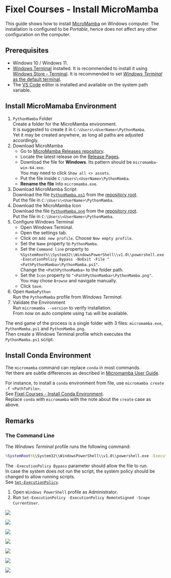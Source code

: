 # Fixel Courses - Install MicroMamba

This guide shows how to install [MicroMamba](https://github.com/mamba-org/mamba) on Windows computer.
The installation is configured to be _Portable_, hence does not affect any other configuration on the computer.

## Prerequisites

 - Windows 10 / Windows 11.
 - [Windows Terminal](https://github.com/microsoft/terminal) installed.
   It is recommended to install it using [Windows Store - Terminal](https://apps.microsoft.com/detail/9n0dx20hk701).
   It is recommended to set [_Windows Terminal_ as the default terminal](https://superuser.com/questions/1789185).
 - The [VS Code](https://code.visualstudio.com) editor is installed and available on the system path variable.

## Install MicroMamaba Environment

1. `PythonMamba` Folder  
   Create a folder for the MicroMamba environment.  
   It is suggested to create it in `C:\Users\<UserName>\PythonMamba`.  
   Yet it may be created anywhere, as long all paths are adjusted accordingly.
2. Download MicroMamba  
    - Go to [MicroMamba Releases repository](https://github.com/mamba-org/micromamba-releases).  
    - Locate the latest release on the [Release Pages](https://github.com/mamba-org/micromamba-releases/releases).
    - Download the file for **Windows**. Its pattern should be `micromamba-win-64.exe`.  
      You may need to click `Show all <> assets`.
    - Put the file inside `C:\Users\<UserName>\PythonMamba`.
    - **Rename the file** into `micromamba.exe`.
3. Download MicroMamba Script  
   Download the file [`PythonMamba.ps1`](./PythonMamba.ps1) from the [repository root](./).  
   Put the file in `C:\Users\<UserName>\PythonMamba`.
4. Download the MicroMamba Icon  
   Download the file [`PythonMamba.png`](./PythonMamba.png) from the [repository root](./).  
   Put the file in `C:\Users\<UserName>\PythonMamba`.
5. Configure Windows Terminal
    - Open Windows Terminal.
    - Open the settings tab.
    - Click on `Add new profile`. Choose `New empty profile`.
    - Set the `Name` property to `PythonMamba`.
    - Set the `Command line` property to `%SystemRoot%\\System32\\WindowsPowerShell\\v1.0\\powershell.exe -ExecutionPolicy Bypass -NoExit -File "<PathPythonMamba>\PythonMamba.ps1"`.  
      Change the `<PathPythonMamba>` to the folder path.
    - Set the `Icon` property to `"<PathPythonMamba>\PythonMamba.png"`.  
      You may chose `Browse` and navigate manually.
    - Click `Save`.
6. Open `MambaPython`  
   Run the `PythonMamba` profile from _Windows Terminal_.
7. Validate the Environment  
   Run `micromamba --version` to verify installation.  
   From now on auto complete using `Tab` will be available.

The end game of the process is a single folder with 3 files: `micromamba.exe`, `PythonMamba.ps1` and `PythonMamba.png`.  
Then create a Windows Terminal profile which executes the `PythonMamba.ps1` script.

## Install Conda Environment

The `micromamba` command can replace `conda` in most commands.  
Yet there are subtle differences as described in [Micromamba User Guide](https://mamba.readthedocs.io/en/latest/user_guide/micromamba.html).  

For instance, to install a `conda` environment from file, use `micromamba create -f <PathToFile>`.  
See [Fixel Courses - Install Conda Environment](./InstallCondaEnv.md).  
Replace `conda` with `micromamba` with the note about the `create` case as above.


## Remarks

### The Command Line

The _Windows Terminal_ profile runs the following command:

```cmd
%SystemRoot%\\System32\\WindowsPowerShell\\v1.0\\powershell.exe -ExecutionPolicy Bypass -NoExit -File "<PathPython>\MambaPython.ps1" 
```

The `-ExecutionPolicy Bypass` parameter should allow the file to run.  
In case the system does not run the script, the system policy should be changed to allow running scripts.  
See [`Set-ExecutionPolicy`](https://learn.microsoft.com/en-us/powershell/module/microsoft.powershell.security/set-executionpolicy).  

1. Open `Windows PowerShell` profile as Administrator.
2. Run `Set-ExecutionPolicy -ExecutionPolicy RemoteSigned -Scope CurrentUser`.


![](https://i.imgur.com/qF2aisQ.png)
<!-- ![](https://i.postimg.cc/658ngMKn/image.png) -->


![](https://i.imgur.com/qd8SkzA.png)

<!-- ![](https://i.postimg.cc/jqpL1RvG/image.png) -->



![](https://i.imgur.com/CEohdVS.png)

<!-- https://i.postimg.cc/j5GdBh6z/CEohdVS.png -->



![](https://i.imgur.com/q6v4MgN.png)

<!-- ![](https://postimg.cc/YvrmGzD4/4b984d55) -->



![](https://i.imgur.com/X1HnfTS.png)

<!-- ![](https://i.postimg.cc/0NnSghr7/image.png) -->



![](https://i.imgur.com/okGMJP2.png)

<!-- ![](https://i.postimg.cc/tJKZtjmG/image.png) -->



![](https://i.imgur.com/ebYB4v1.png)

<!-- ![](https://i.postimg.cc/Y2W6nrQW/image.png) -->





